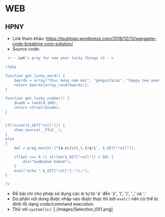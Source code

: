 # WEB
## HPNY
- Link tham khảo: https://tsublogs.wordpress.com/2018/12/13/wargame-code-breaking-com-solution/
- Source code:
```php
 <!-- Let's pray for new year lucky things <3 -->

<?php

function get_lucky_word() {
    $words = array("Chuc mung nam moi", "gongxifacai", "happy new year!", "bonne année", "Akemashite omedeto gozaimasu", "Seh heh bok mahn ee bahd euh sae yo", "kimochi", "Feliz Año Nuevo", "S novim godom", "Gelukkig Nieuwjaar", "selamat tahun baru", "iniya puthandu nal Vazhthukkal");
    return $words[array_rand($words)];
}

function get_lucky_number() {
    $numb = rand(0,100);
    return strval($numb);
}


if(!isset($_GET["roll"])) {
    show_source(__FILE__);
}
else
{
    $wl = preg_match('/^[a-z\(\)\_\.]+$/i', $_GET["roll"]);

    if($wl === 0 || strlen($_GET["roll"]) > 50) {
        die("bumbadum badum");
    }
    eval("echo ".$_GET["roll"]."();");
}

?>
```
- Đề bài chỉ cho phép sử dụng các kí tự từ 'a' đến 'z', '(', ')', '_' và '.'
- Do phần nội dung được nhập vào được thực thi bởi `eval()` nên có thể bị dính lỗi dạng code/command execution.
- Thử với `system(ls)`:
[./images/Selection_001.png]
